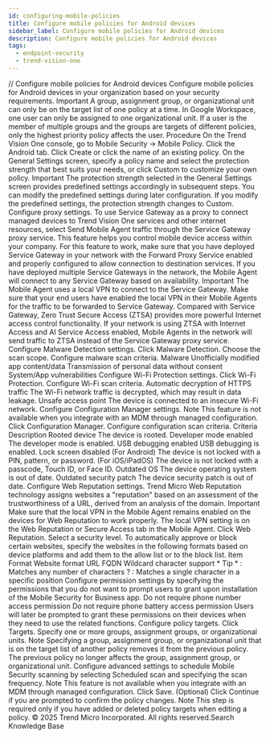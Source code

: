 ```yaml
---
id: configuring-mobile-policies
title: Configure mobile policies for Android devices
sidebar_label: Configure mobile policies for Android devices
description: Configure mobile policies for Android devices
tags:
  - endpoint-security
  - trend-vision-one
---
```


/*<![CDATA[*/ $('#title').html($('meta[name=map-description]').attr('content')); /*]]>*/ Configure mobile policies for Android devices Configure mobile policies for Android devices in your organization based on your security requirements. Important A group, assignment group, or organizational unit can only be on the target list of one policy at a time. In Google Workspace, one user can only be assigned to one organizational unit. If a user is the member of multiple groups and the groups are targets of different policies, only the highest priority policy affects the user. Procedure On the Trend Vision One console, go to Mobile Security → Mobile Policy. Click the Android tab. Click Create or click the name of an existing policy. On the General Settings screen, specify a policy name and select the protection strength that best suits your needs, or click Custom to customize your own policy. Important The protection strength selected in the General Settings screen provides predefined settings accordingly in subsequent steps. You can modify the predefined settings during later configuration. If you modify the predefined settings, the protection strength changes to Custom. Configure proxy settings. To use Service Gateway as a proxy to connect managed devices to Trend Vision One services and other internet resources, select Send Mobile Agent traffic through the Service Gateway proxy service. This feature helps you control mobile device access within your company. For this feature to work, make sure that you have deployed Service Gateway in your network with the Forward Proxy Service enabled and properly configured to allow connection to destination services. If you have deployed multiple Service Gateways in the network, the Mobile Agent will connect to any Service Gateway based on availability. Important The Mobile Agent uses a local VPN to connect to the Service Gateway. Make sure that your end users have enabled the local VPN in their Mobile Agents for the traffic to be forwarded to Service Gateway. Compared with Service Gateway, Zero Trust Secure Access (ZTSA) provides more powerful Internet access control functionality. If your network is using ZTSA with Internet Access and AI Service Access enabled, Mobile Agents in the network will send traffic to ZTSA instead of the Service Gateway proxy service. Configure Malware Detection settings. Click Malware Detection. Choose the scan scope. Configure malware scan criteria. Malware Unofficially modified app content/data Transmission of personal data without consent System/App vulnerabilities Configure Wi-Fi Protection settings. Click Wi-Fi Protection. Configure Wi-Fi scan criteria. Automatic decryption of HTTPS traffic The Wi-Fi network traffic is decrypted, which may result in data leakage. Unsafe access point The device is connected to an insecure Wi-Fi network. Configure Configuration Manager settings. Note This feature is not available when you integrate with an MDM through managed configuration. Click Configuration Manager. Configure configuration scan criteria. Criteria Description Rooted device The device is rooted. Developer mode enabled The developer mode is enabled. USB debugging enabled USB debugging is enabled. Lock screen disabled (For Android) The device is not locked with a PIN, pattern, or password. (For iOS/iPadOS) The device is not locked with a passcode, Touch ID, or Face ID. Outdated OS The device operating system is out of date. Outdated security patch The device security patch is out of date. Configure Web Reputation settings. Trend Micro Web Reputation technology assigns websites a "reputation" based on an assessment of the trustworthiness of a URL, derived from an analysis of the domain. Important Make sure that the local VPN in the Mobile Agent remains enabled on the devices for Web Reputation to work properly. The local VPN setting is on the Web Reputation or Secure Access tab in the Mobile Agent. Click Web Reputation. Select a security level. To automatically approve or block certain websites, specify the websites in the following formats based on device platforms and add them to the allow list or to the block list. Item Format Website format URL FQDN Wildcard character support * Tip * : Matches any number of characters ? : Matches a single character in a specific position Configure permission settings by specifying the permissions that you do not want to prompt users to grant upon installation of the Mobile Security for Business app. Do not require phone number access permission Do not require phone battery access permission Users will later be prompted to grant these permissions on their devices when they need to use the related functions. Configure policy targets. Click Targets. Specify one or more groups, assignment groups, or organizational units. Note Specifying a group, assignment group, or organizational unit that is on the target list of another policy removes it from the previous policy. The previous policy no longer affects the group, assignment group, or organizational unit. Configure advanced settings to schedule Mobile Security scanning by selecting Scheduled scan and specifying the scan frequency. Note This feature is not available when you integrate with an MDM through managed configuration. Click Save. (Optional) Click Continue if you are prompted to confirm the policy changes. Note This step is required only if you have added or deleted policy targets when editing a policy. © 2025 Trend Micro Incorporated. All rights reserved.Search Knowledge Base